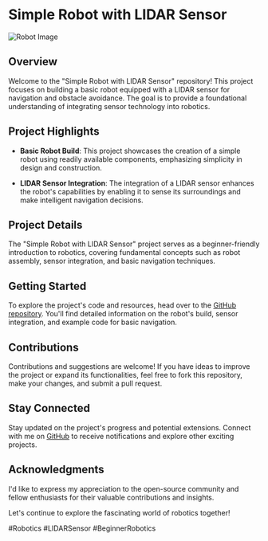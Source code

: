 # Simple Robot with LIDAR Sensor

![Robot Image](link_to_your_robot_image_here.jpg)

## Overview

Welcome to the "Simple Robot with LIDAR Sensor" repository! This project focuses on building a basic robot equipped with a LIDAR sensor for navigation and obstacle avoidance. The goal is to provide a foundational understanding of integrating sensor technology into robotics.

## Project Highlights

- **Basic Robot Build**: This project showcases the creation of a simple robot using readily available components, emphasizing simplicity in design and construction.

- **LIDAR Sensor Integration**: The integration of a LIDAR sensor enhances the robot's capabilities by enabling it to sense its surroundings and make intelligent navigation decisions.

## Project Details

The "Simple Robot with LIDAR Sensor" project serves as a beginner-friendly introduction to robotics, covering fundamental concepts such as robot assembly, sensor integration, and basic navigation techniques.

## Getting Started

To explore the project's code and resources, head over to the [GitHub repository](https://github.com/N-Raghav/Simple-Robot-with-LIDAR-Sensor). You'll find detailed information on the robot's build, sensor integration, and example code for basic navigation.

## Contributions

Contributions and suggestions are welcome! If you have ideas to improve the project or expand its functionalities, feel free to fork this repository, make your changes, and submit a pull request.

## Stay Connected

Stay updated on the project's progress and potential extensions. Connect with me on [GitHub](https://github.com/N-Raghav) to receive notifications and explore other exciting projects.

## Acknowledgments

I'd like to express my appreciation to the open-source community and fellow enthusiasts for their valuable contributions and insights.

Let's continue to explore the fascinating world of robotics together!

\#Robotics \#LIDARSensor \#BeginnerRobotics

